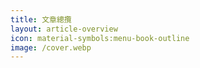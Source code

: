 ```yaml
---
title: 文章總攬
layout: article-overview
icon: material-symbols:menu-book-outline
image: /cover.webp
---
```

